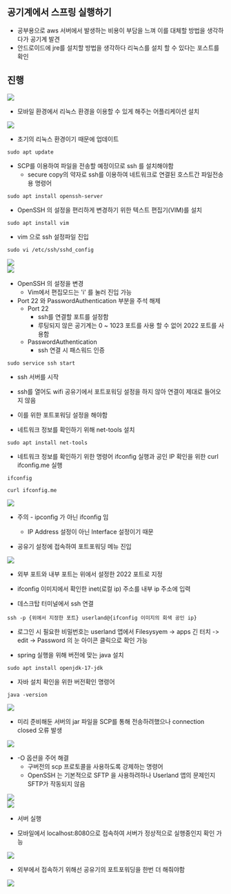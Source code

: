 ## 공기계에서 스프링 실행하기
- 공부용으로 aws 서버에서 발생하는 비용이 부담을 느껴 이를 대체할 방법을 생각하다가 공기계 발견
- 안드로이드에 jre를 설치할 방법을 생각하다 리눅스를 설치 할 수 있다는 포스트를 확인

## 진행
<img src="../img/TS-01-01.PNG">

- 모바일 환경에서 리눅스 환경을 이용할 수 있게 해주는 어플리케이션 설치

<img src="../img/TS-01-02.PNG">

- 초기의 리눅스 환경이기 때문에 업데이트
```shell
sudo apt update
```

- SCP를 이용하여 파일을 전송할 예정이므로 ssh 를 설치해야함
  - secure copy의 약자로 ssh를 이용하여 네트워크로 연결된 호스트간 파일전송용 명령어
```shell
sudo apt install openssh-server
```

- OpenSSH 의 설정을 편리하게 변경하기 위한 텍스트 편집기(VIM)를 설치
```shell
sudo apt install vim
```

- vim 으로 ssh 설정파일 진입
```shell
sudo vi /etc/ssh/sshd_config
```

<img src="../img/TS-01-03.PNG">
<br>
<img src="../img/TS-01-12.PNG">

- OpenSSH 의 설정을 변경
  - Vim에서 편집모드는 'i' 를 눌러 진입 가능
- Port 22 와 PasswordAuthentication 부분을 주석 해제
  - Port 22 
    - ssh를 연결할 포트를 설정함
    - 루팅되지 않은 공기계는 0 ~ 1023 포트를 사용 할 수 없어 2022 포트를 사용함
  - PasswordAuthentication
    - ssh 연결 시 패스워드 인증

```shell
sudo service ssh start
```
- ssh 서버를 시작

- ssh를 열어도 wifi 공유기에서 포트포워딩 설정을 하지 않아 연결이 제대로 들어오지 않음
- 이를 위한 포트포워딩 설정을 해야함

- 네트워크 정보를 확인하기 위해 net-tools 설치
```shell
sudo apt install net-tools
```

- 네트워크 정보를 확인하기 위한 명령어 ifconfig 실행과 공인 IP 확인을 위한 curl ifconfig.me 실행
```shell
ifconfig
```
```shell
curl ifconfig.me
```
<img src="../img/TS-01-05.PNG">

- 주의 - ipconfig 가 아닌 ifconfig 임
  - IP Address 설정이 아닌 Interface 설정이기 때문  

- 공유기 설정에 접속하여 포트포워딩 메뉴 진입

<img src="../img/TS-01-04.PNG">

- 외부 포트와 내부 포트는 위에서 설정한 2022 포트로 지정
- ifconfig 이미지에서 확인한 inet(로컬 ip) 주소를 내부 ip 주소에 입력

- 데스크탑 터미널에서 ssh 연결
```shell
ssh -p {위에서 지정한 포트} userland@{ifconfig 이미지의 회색 공인 ip}
```
- 로그인 시 필요한 비밀번호는 userland 앱에서 Filesysyem -> apps 긴 터치 -> edit -> Password 의 눈 아이콘 클릭으로 확인 가능

- spring 실행을 위해 버전에 맞는 java 설치
```shell
sudo apt install openjdk-17-jdk
```
- 자바 설치 확인을 위한 버전확인 명령어
```shell
java -version
```
<img src="../img/TS-01-06.PNG">

- 미리 준비해둔 서버의 jar 파일을 SCP를 통해 전송하려했으나 connection closed 오류 발생

<img src="../img/TS-01-07.png">

- -O 옵션을 주어 해결
  - 구버전의 scp 프로토콜을 사용하도록 강제하는 명령어
  - OpenSSH 는 기본적으로 SFTP 을 사용하려하나 Userland 앱의 문제인지 SFTP가 작동되지 않음

<img src="../img/TS-01-08.PNG">

<br>

<img src="../img/TS-01-09.PNG">

- 서버 실행

- 모바일에서 localhost:8080으로 접속하여 서버가 정상적으로 실행중인지 확인 가능

<img src="../img/TS-01-10.PNG">

- 외부에서 접속하기 위해선 공유기의 포트포워딩을 한번 더 해줘야함

<img src="../img/TS-01-11.PNG">
